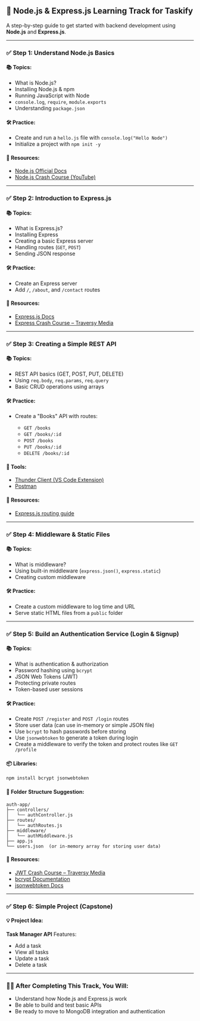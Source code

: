 ## 🌱 Node.js & Express.js Learning Track for Taskify

A step-by-step guide to get started with backend development using **Node.js** and **Express.js**.

---

### ✅ Step 1: Understand Node.js Basics

#### 📚 Topics:

* What is Node.js?
* Installing Node.js & npm
* Running JavaScript with Node
* `console.log`, `require`, `module.exports`
* Understanding `package.json`

#### 🛠️ Practice:

* Create and run a `hello.js` file with `console.log("Hello Node")`
* Initialize a project with `npm init -y`

#### 🔗 Resources:

* [Node.js Official Docs](https://nodejs.org/en/docs)
* [Node.js Crash Course (YouTube)](https://www.youtube.com/watch?v=fBNz5xF-Kx4)

---

### ✅ Step 2: Introduction to Express.js

#### 📚 Topics:

* What is Express.js?
* Installing Express
* Creating a basic Express server
* Handling routes (`GET`, `POST`)
* Sending JSON response

#### 🛠️ Practice:

* Create an Express server
* Add `/`, `/about`, and `/contact` routes

#### 🔗 Resources:

* [Express.js Docs](https://expressjs.com/)
* [Express Crash Course – Traversy Media](https://www.youtube.com/watch?v=L72fhGm1tfE)

---

### ✅ Step 3: Creating a Simple REST API

#### 📚 Topics:

* REST API basics (GET, POST, PUT, DELETE)
* Using `req.body`, `req.params`, `req.query`
* Basic CRUD operations using arrays

#### 🛠️ Practice:

* Create a "Books" API with routes:

  * `GET /books`
  * `GET /books/:id`
  * `POST /books`
  * `PUT /books/:id`
  * `DELETE /books/:id`

#### 🔗 Tools:

* [Thunder Client (VS Code Extension)](https://www.thunderclient.com/)
* [Postman](https://www.postman.com/)

#### 🔗 Resources:

* [Express.js routing guide](https://expressjs.com/en/guide/routing.html)

---

### ✅ Step 4: Middleware & Static Files

#### 📚 Topics:

* What is middleware?
* Using built-in middleware (`express.json()`, `express.static`)
* Creating custom middleware

#### 🛠️ Practice:

* Create a custom middleware to log time and URL
* Serve static HTML files from a `public` folder

---

### ✅ Step 5: Build an Authentication Service (Login & Signup)

#### 📚 Topics:

* What is authentication & authorization
* Password hashing using `bcrypt`
* JSON Web Tokens (JWT)
* Protecting private routes
* Token-based user sessions

#### 🛠️ Practice:

* Create `POST /register` and `POST /login` routes
* Store user data (can use in-memory or simple JSON file)
* Use `bcrypt` to hash passwords before storing
* Use `jsonwebtoken` to generate a token during login
* Create a middleware to verify the token and protect routes like `GET /profile`

#### 📦 Libraries:

```bash
npm install bcrypt jsonwebtoken
```

#### 🔐 Folder Structure Suggestion:

```
auth-app/
├── controllers/
│   └── authController.js
├── routes/
│   └── authRoutes.js
├── middleware/
│   └── authMiddleware.js
├── app.js
└── users.json  (or in-memory array for storing user data)
```

#### 🔗 Resources:

* [JWT Crash Course – Traversy Media](https://www.youtube.com/watch?v=mbsmsi7l3r4)
* [bcrypt Documentation](https://www.npmjs.com/package/bcrypt)
* [jsonwebtoken Docs](https://github.com/auth0/node-jsonwebtoken)

---

### ✅ Step 6: Simple Project (Capstone)

#### 💡 Project Idea:

**Task Manager API**
Features:

* Add a task
* View all tasks
* Update a task
* Delete a task

---

### 🧑‍🎓 After Completing This Track, You Will:

* Understand how Node.js and Express.js work
* Be able to build and test basic APIs
* Be ready to move to MongoDB integration and authentication
